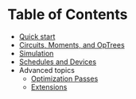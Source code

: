 Table of Contents
=================

  * [Quick start](quickstart.md)
  * [Circuits, Moments, and OpTrees](circuits.md)
  * [Simulation](simulation.md)
  * [Schedules and Devices](schedules.md)
  * Advanced topics
    * [Optimization Passes](optimization.md)
    * [Extensions](extensions.md)
